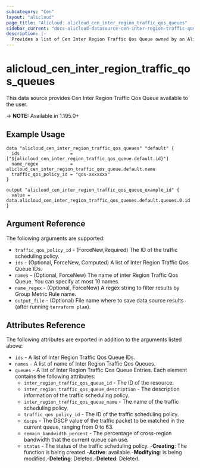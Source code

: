```yaml
---
subcategory: "Cen"
layout: "alicloud"
page_title: "Alicloud: alicloud_cen_inter_region_traffic_qos_queues"
sidebar_current: "docs-alicloud-datasource-cen-inter-region-traffic-qos-queues"
description: |-
  Provides a list of Cen Inter Region Traffic Qos Queue owned by an Alibaba Cloud account.
---
```


# alicloud_cen_inter_region_traffic_qos_queues

This data source provides Cen Inter Region Traffic Qos Queue available to the user.

-> **NOTE:** Available in 1.195.0+

## Example Usage

```
data "alicloud_cen_inter_region_traffic_qos_queues" "default" {
  ids                   = ["${alicloud_cen_inter_region_traffic_qos_queue.default.id}"]
  name_regex            = alicloud_cen_inter_region_traffic_qos_queue.default.name
  traffic_qos_policy_id = "qos-xxxxxxx"
}

output "alicloud_cen_inter_region_traffic_qos_queue_example_id" {
  value = data.alicloud_cen_inter_region_traffic_qos_queues.default.queues.0.id
}
```

## Argument Reference

The following arguments are supported:
* `traffic_qos_policy_id` - (ForceNew,Required) The ID of the traffic scheduling policy.
* `ids` - (Optional, ForceNew, Computed) A list of Inter Region Traffic Qos Queue IDs.
* `names` - (Optional, ForceNew) The name of inter Region Traffic Qos Queue. You can specify at most 10 names.
* `name_regex` - (Optional, ForceNew) A regex string to filter results by Group Metric Rule name.
* `output_file` - (Optional) File name where to save data source results (after running `terraform plan`).


## Attributes Reference

The following attributes are exported in addition to the arguments listed above:
* `ids` - A list of Inter Region Traffic Qos Queue IDs.
* `names` - A list of name of Inter Region Traffic Qos Queues.
* `queues` - A list of Inter Region Traffic Qos Queue Entries. Each element contains the following attributes:
  * `inter_region_traffic_qos_queue_id` - The ID of the resource.
  * `inter_region_traffic_qos_queue_description` - The description information of the traffic scheduling policy.
  * `inter_region_traffic_qos_queue_name` - The name of the traffic scheduling policy.
  * `traffic_qos_policy_id` - The ID of the traffic scheduling policy.
  * `dscps` - The DSCP value of the traffic packet to be matched in the current queue, ranging from 0 to 63.
  * `remain_bandwidth_percent` - The percentage of cross-region bandwidth that the current queue can use.
  * `status` - The status of the traffic scheduling policy. -**Creating**: The function is being created.-**Active**: available.-**Modifying**: is being modified.-**Deleting**: Deleted.-**Deleted**: Deleted.
